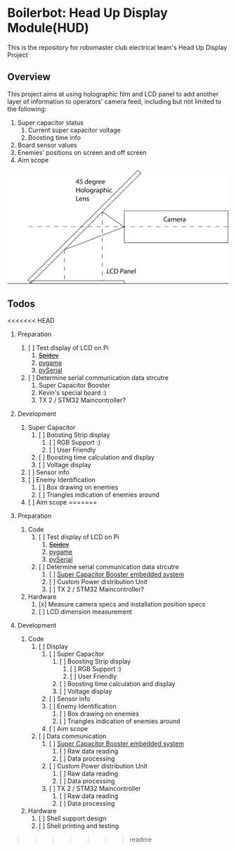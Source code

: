 # Boilerbot: Head Up Display Module(HUD)

This is the repository for robomaster club electrical team's Head Up Display Project

## Overview

This project aims at using holographic film and LCD panel to add another layer of information
to operators' camera feed, including but not limited to the following:

1. Super capacitor status
   1. Current super capacitor voltage
   2. Boosting time info
2. Board sensor values
3. Enemies' positions on screen and off screen
4. Aim scope

![Preview of HUD Settiings](resource/images/preview.png)

## Todos
<<<<<<< HEAD
1. Preparation
   1. [ ] Test display of LCD on Pi
      1. ~~[Spidev](http://github.com/doceme/py-spidev)~~
      2. [pygame](https://www.pygame.org/docs)
      3. [pySerial](https://pyserial.readthedocs.io/en/latest/shortintro.html)
   2. [ ] Determine serial communication data strcutre
      1. Super Capacitor Booster
      2. Kevin's special board :)
      3. TX 2 / STM32 Maincontroller?
2. Development
   1. Super Capacitor
      1. [ ] Boosting Strip display
         1. [ ] RGB Support :)
         2. [ ] User Friendly
      2. [ ] Boosting time calculation and display
      3. [ ] Voltage display
   2. [ ] Sensor info
   3. [ ] Enemy Identification
      1. [ ] Box drawing on enemies
      2. [ ] Triangles indication of enemies around
   4. [ ] Aim scope
=======

1. Preparation
   1. Code
      1. [ ] Test display of LCD on Pi
         1. ~~[Spidev](http://github.com/doceme/py-spidev)~~
         2. [pygame](https://www.pygame.org/docs)
         3. [pySerial](https://pyserial.readthedocs.io/en/latest/shortintro.html)
      2. [ ] Determine serial communication data strcutre
         1. [ ] [Super Capacitor Booster embedded system](https://github.com/RoboMaster-Club/Super-Capacitor-Booster)
         2. [ ] Custom Power distribution Unit
         3. [ ] TX 2 / STM32 Maincontroller?
   2. Hardware
      1. [x] Measure camera specs and installation position specs 
      2. [ ] LCD dimension measurement
2. Development
   1. Code
      1. [ ] Display
         1. [ ] Super Capacitor
            1. [ ] Boosting Strip display
               1. [ ] RGB Support :)
               2. [ ] User Friendly
            2. [ ] Boosting time calculation and display
            3. [ ] Voltage display
         2. [ ] Sensor info
         3. [ ] Enemy Identification
            1. [ ] Box drawing on enemies
            2. [ ] Triangles indication of enemies around
         4. [ ] Aim scope
      2. [ ] Data communication
         1. [ ] [Super Capacitor Booster embedded system](https://github.com/RoboMaster-Club/Super-Capacitor-Booster)
            1. [ ] Raw data reading
            2. [ ] Data processing
         2. [ ] Custom Power distribution Unit
            1. [ ] Raw data reading
            2. [ ] Data processing
         3. [ ] TX 2 / STM32 Maincontroller
            1. [ ] Raw data reading
            2. [ ] Data processing
   2. Hardware
      1. [ ] Shell support design
      2. [ ] Shell printing and testing
>>>>>>> readme
